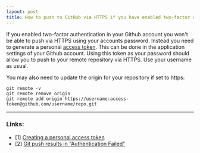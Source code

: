 ```yaml
---
layout: post
title: How to push to GitHub via HTTPS if you have enabled two-factor authentication
---
```


If you enabled two-factor authentication in your Github account you won't be able to push via HTTPS using your accounts password. Instead you need to generate a personal [access token](https://help.github.com/articles/creating-a-personal-access-token-for-the-command-line/). This can be done in the application settings of your Github account. Using this token as your password should allow you to push to your remote repository via HTTPS. Use your username as usual.

You may also need to update the origin for your repository if set to https:

```
git remote -v 
git remote remove origin
git remote add origin https://username:access-token@github.com/username/repo.git
```

----
### Links:

- [1] [Creating a personal access token](https://help.github.com/articles/creating-a-personal-access-token-for-the-command-line/)
- [2] [Git push results in “Authentication Failed”](https://stackoverflow.com/questions/17659206/git-push-results-in-authentication-failed)
